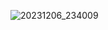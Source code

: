 ![20231206_234009](https://github.com/Tail-R/pastelbox/assets/132870183/516be41d-18c0-42d0-8b02-ab843a8a75f8)
